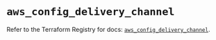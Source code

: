 # `aws_config_delivery_channel`

Refer to the Terraform Registry for docs: [`aws_config_delivery_channel`](https://registry.terraform.io/providers/hashicorp/aws/6.18.0/docs/resources/config_delivery_channel).
